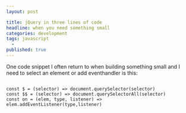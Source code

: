 ```yaml
---
layout: post

title: jQuery in three lines of code
headline: when you need something small
categories: development
tags: javascript
  - 
published: true
---
```


One code snippet I often return to when building something small and I need to select an element or add eventhandler is this:

```

const $ = (selector) => document.querySelector(selector)
const $$ = (selector) => document.querySelectorAll(selector)
const on = (elem, type, listener) => elem.addEventListener(type,listener)

```
